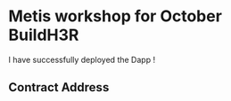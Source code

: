 # Metis workshop for October BuildH3R

I have successfully deployed the Dapp !

## Contract Address

